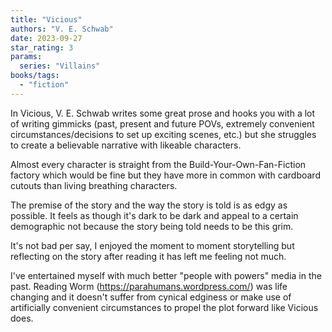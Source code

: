 ```yaml
---
title: "Vicious"
authors: "V. E. Schwab"
date: 2023-09-27
star_rating: 3
params:
  series: "Villains"
books/tags:
  - "fiction"
---
```


In Vicious, V. E. Schwab writes some great prose and hooks you with a lot of
writing gimmicks (past, present and future POVs, extremely convenient
circumstances/decisions to set up exciting scenes, etc.) but she struggles to
create a believable narrative with likeable characters.

<!--more-->

Almost every character is straight from the Build-Your-Own-Fan-Fiction factory
which would be fine but they have more in common with cardboard cutouts than
living breathing characters.

The premise of the story and the way the story is told is as edgy as possible.
It feels as though it's dark to be dark and appeal to a certain demographic not
because the story being told needs to be this grim.

It's not bad per say, I enjoyed the moment to moment storytelling but reflecting
on the story after reading it has left me feeling not much.

I've entertained myself with much better "people with powers" media in the past.
Reading Worm (https://parahumans.wordpress.com/) was life changing and it
doesn't suffer from cynical edginess or make use of artificially convenient
circumstances to propel the plot forward like Vicious does.
